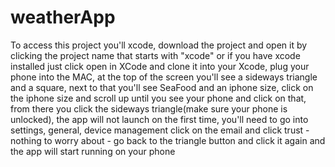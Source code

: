 # weatherApp

To access this project you'll xcode, download the project and open it by clicking the project name that starts with "xcode" or if you have xcode installed just click open in XCode and clone it into your Xcode, plug your phone into the MAC, at the top of the screen you'll see a sideways triangle and a square, next to that you'll see SeaFood and an iphone size, click on the iphone size and scroll up until you see your phone and click on that, from there you click the sideways triangle(make sure your phone is unlocked), the app will not launch on the first time, you'll need to go into settings, general, device management click on the email and click trust - nothing to worry about - go back to the triangle button and click it again and the app will start running on your phone

